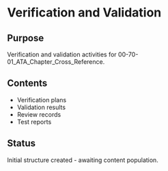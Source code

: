 # Verification and Validation

## Purpose
Verification and validation activities for 00-70-01_ATA_Chapter_Cross_Reference.

## Contents
- Verification plans
- Validation results
- Review records
- Test reports

## Status
Initial structure created - awaiting content population.
